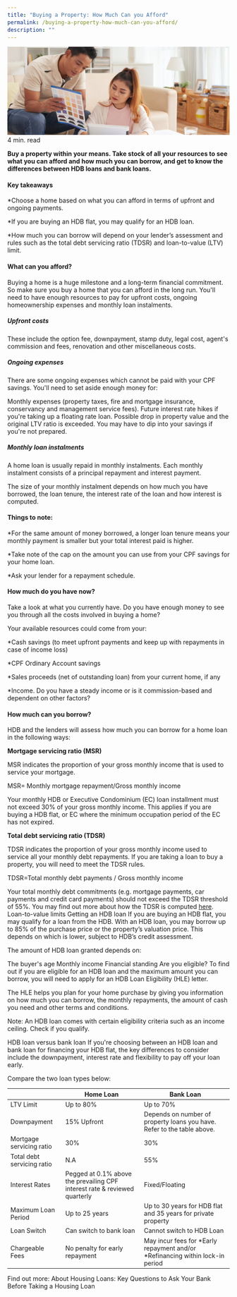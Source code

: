```yaml
---
title: "Buying a Property: How Much Can you Afford"
permalink: /buying-a-property-how-much-can-you-afford/
description: ""
---
```

![Buying a property](/images/buying%20a%20property.jfif)
4 min. read

**Buy a property within your means. Take stock of all your resources to see what you can afford and how much you can borrow, and get to know the differences between HDB loans and bank loans.**

#### Key takeaways
*Choose a home based on what you can afford in terms of upfront and ongoing payments.

*If you are buying an HDB flat, you may qualify for an HDB loan.

*How much you can borrow will depend on your lender’s assessment and rules such as the total debt servicing ratio (TDSR) and loan-to-value (LTV) limit.

#### What can you afford?
Buying a home is a huge milestone and a long-term financial commitment. So make sure you buy a home that you can afford in the long run. You'll need to have enough resources to pay for upfront costs, ongoing homeownership expenses and monthly loan instalments.

##### Upfront costs
These include the option fee, downpayment, stamp duty, legal cost, agent's commission and fees, renovation and other miscellaneous costs.

##### Ongoing expenses
There are some ongoing expenses which cannot be paid with your CPF savings. You'll need to set aside enough money for:

Monthly expenses (property taxes, fire and mortgage insurance, conservancy and management service fees).
Future interest rate hikes if you're taking up a floating rate loan.
Possible drop in property value and the original LTV ratio is exceeded.
You may have to dip into your savings if you're not prepared.

##### Monthly loan instalments
A home loan is usually repaid in monthly instalments. Each monthly instalment consists of a principal repayment and interest payment.

The size of your monthly instalment depends on how much you have borrowed, the loan tenure, the interest rate of the loan and how interest is computed.

#### Things to note:

*For the same amount of money borrowed, a longer loan tenure means your monthly payment is smaller but your total interest paid is higher.

*Take note of the cap on the amount you can use from your CPF savings for your home loan.

*Ask your lender for a repayment schedule.

#### How much do you have now?
Take a look at what you currently have. Do you have enough money to see you through all the costs involved in buying a home?

Your available resources could come from your:

*Cash savings (to meet upfront payments and keep up with repayments in case of income loss)

*CPF Ordinary Account savings

*Sales proceeds (net of outstanding loan) from your current home, if any

*Income. Do you have a steady income or is it commission-based and dependent on other factors?

#### How much can you borrow?
HDB and the lenders will assess how much you can borrow for a home loan in the following ways:

**Mortgage servicing ratio (MSR)**

MSR indicates the proportion of your gross monthly income that is used to service your mortgage.

MSR= Monthly mortgage repayment/Gross monthly income

Your monthly HDB or Executive Condominium (EC) loan installment must not exceed 30% of your gross monthly income. This applies if you are buying a HDB flat, or EC where the minimum occupation period of the EC has not expired.


**Total debt servicing ratio (TDSR)**

TDSR indicates the proportion of your gross monthly income used to service all your monthly debt repayments. If you are taking a loan to buy a property, you will need to meet the TDSR rules.

TDSR=Total monthly debt payments / Gross monthly income

Your total monthly debt commitments (e.g. mortgage payments, car payments and credit card payments) should not exceed the TDSR threshold of 55%. You may find out more about how the TDSR is computed [here](https://www.mas.gov.sg/regulation/explainers/tdsr-for-property-loans/calculating-tdsr).
Loan-to-value limits
Getting an HDB loan
If you are buying an HDB flat, you may qualify for a loan from the HDB. With an HDB loan, you may borrow up to 85% of the purchase price or the property’s valuation price. This depends on which is lower, subject to HDB’s credit assessment.

The amount of HDB loan granted depends on:

The buyer's age
Monthly income
Financial standing
Are you eligible?
To find out if you are eligible for an HDB loan and the maximum amount you can borrow, you will need to apply for an HDB Loan Eligibility (HLE) letter.

The HLE helps you plan for your home purchase by giving you information on how much you can borrow, the monthly repayments, the amount of cash you need and other terms and conditions.

Note: An HDB loan comes with certain eligibility criteria such as an income ceiling. Check if you qualify.

HDB loan versus bank loan
If you're choosing between an HDB loan and bank loan for financing your HDB flat, the key differences to consider include the downpayment, interest rate and flexibility to pay off your loan early.

Compare the two loan types below:


|  | Home Loan | Bank Loan |
| -------- | -------- | -------- |
| LTV Limit    | Up to 80%   | Up to 70%    |
| Downpayment    | 15% Upfront     | Depends on number of property loans you have. Refer to the table above.     |
| Mortgage servicing ratio | 30%     | 30%     |
| Total debt servicing ratio    | N.A     | 55%     |
| Interest Rates    | Pegged at 0.1% above the prevailing CPF interest rate & reviewed quarterly    | Fixed/Floating     |
| Maximum Loan Period    | Up to 25 years     | Up to 30 years for HDB flat and 35 years for private property       |
| Loan Switch     | Can switch to bank loan   | Cannot switch to HDB Loan    |
| Chargeable Fees   | No penalty for early repayment    | May incur fees for *Early repayment and/or *Refinancing within lock-in period  |



Find out more: About Housing Loans: Key Questions to Ask Your Bank Before Taking a Housing Loan